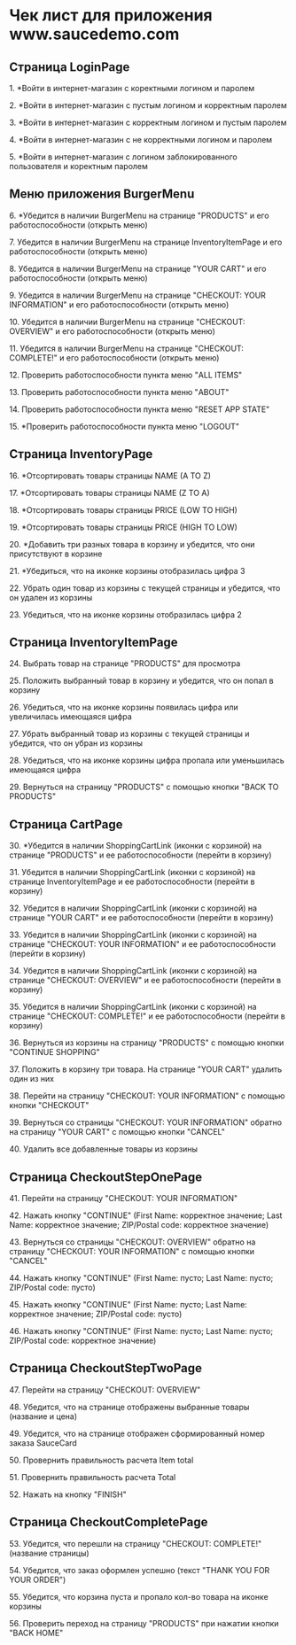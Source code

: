 <html>
  <body>
    <h1>Чек лист для приложения www.saucedemo.com</h1>  
      <h2>Страница LoginPage</h2>
        <p>1. *Войти в интернет-магазин с коректными логином и паролем</p>
        <p>2. *Войти в интернет-магазин с пустым логином и корректным паролем</p>
        <p>3. *Войти в интернет-магазин с корректным логином и пустым паролем</p>
        <p>4. *Войти в интернет-магазин с не корректными логином и паролем</p>
        <p>5. *Войти в интернет-магазин с логином заблокированного пользователя и коректным паролем</p>
      <h2>Меню приложения BurgerMenu</h2>
        <p>6. *Убедится в наличии BurgerMenu на странице "PRODUCTS" и его работоспособности (открыть меню)</p>
        <p>7. Убедится в наличии BurgerMenu на странице InventoryItemPage и его работоспособности (открыть меню)</p>
        <p>8. Убедится в наличии BurgerMenu на странице "YOUR CART" и его работоспособности (открыть меню)</p>
        <p>9. Убедится в наличии BurgerMenu на странице "CHECKOUT: YOUR INFORMATION" и его работоспособности (открыть меню)</p>
        <p>10. Убедится в наличии BurgerMenu на странице "CHECKOUT: OVERVIEW" и его работоспособности (открыть меню)</p>
        <p>11. Убедится в наличии BurgerMenu на странице "CHECKOUT: COMPLETE!" и его работоспособности (открыть меню)</p>
        <p>12. Проверить работоспособности пункта меню "ALL ITEMS"</p>
        <p>13. Проверить работоспособности пункта меню "ABOUT"</p>
        <p>14. Проверить работоспособности пункта меню "RESET APP STATE"</p>
        <p>15. *Проверить работоспособности пункта меню "LOGOUT"</p>
      <h2>Страница InventoryPage</h2>
        <p>16. *Отсортировать товары страницы NAME (A TO Z)</p>
        <p>17. *Отсортировать товары страницы NAME (Z TO A)</p>
        <p>18. *Отсортировать товары страницы PRICE (LOW TO HIGH)</p>
        <p>19. *Отсортировать товары страницы PRICE (HIGH TO LOW)</p>
        <p>20. *Добавить три разных товара в корзину и убедится, что они присутствуют в корзине </p>
        <p>21. *Убедиться, что на иконке корзины отобразилась цифра 3 </p>
        <p>22. Убрать один товар из корзины с текущей страницы и убедится, что он удален из корзины </p>
        <p>23. Убедиться, что на иконке корзины отобразилась цифра 2 </p>
      <h2>Страница InventoryItemPage</h2>
        <p>24. Выбрать товар на странице "PRODUCTS" для просмотра</p>
        <p>25. Положить выбранный товар в корзину и убедится, что он попал в корзину</p>
        <p>26. Убедиться, что на иконке корзины появилась цифра или увеличилась имеющаяся цифра</p>
        <p>27. Убрать выбранный товар из корзины с текущей страницы и убедится, что он убран из корзины</p>
        <p>28. Убедиться, что на иконке корзины цифра пропала или уменьшилась имеющаяся цифра</p>
        <p>29. Вернуться на страницу "PRODUCTS" с помощью кнопки "BACK TO PRODUCTS"</p>    
      <h2>Страница CartPage</h2>
        <p>30. *Убедится в наличии ShoppingCartLink (иконки с корзиной) на странице "PRODUCTS" и ее работоспособности (перейти в корзину)</p>
        <p>31. Убедится в наличии ShoppingCartLink (иконки с корзиной) на странице InventoryItemPage и ее работоспособности (перейти в корзину)</p>
        <p>32. Убедится в наличии ShoppingCartLink (иконки с корзиной) на странице "YOUR CART" и ее работоспособности (перейти в корзину)</p>
        <p>33. Убедится в наличии ShoppingCartLink (иконки с корзиной) на странице "CHECKOUT: YOUR INFORMATION" и ее работоспособности (перейти в корзину)</p>
        <p>34. Убедится в наличии ShoppingCartLink (иконки с корзиной) на странице "CHECKOUT: OVERVIEW" и ее работоспособности (перейти в корзину)</p>
        <p>35. Убедится в наличии ShoppingCartLink (иконки с корзиной) на странице "CHECKOUT: COMPLETE!" и ее работоспособности (перейти в корзину)</p>
        <p>36. Вернуться из корзины на страницу "PRODUCTS" с помощью кнопки "CONTINUE SHOPPING"</p>
        <p>37. Положить в корзину три товара. На странице "YOUR CART" удалить один из них</p>        
        <p>38. Перейти на страницу "CHECKOUT: YOUR INFORMATION" с помощью кнопки "CHECKOUT"</p>
        <p>39. Вернуться со страницы "CHECKOUT: YOUR INFORMATION" обратно на страницу "YOUR CART" с помощью кнопки "CANCEL"</p>
        <p>40. Удалить все добавленные товары из корзины</p>
      <h2>Страница CheckoutStepOnePage</h2>
        <p>41. Перейти на страницу "CHECKOUT: YOUR INFORMATION"</p>
        <p>42. Нажать кнопку "CONTINUE" (First Name: корректное значение; Last Name: корректное значение; ZIP/Postal code: корректное значение)</p>
        <p>43. Вернуться со страницы "CHECKOUT: OVERVIEW" обратно на страницу "CHECKOUT: YOUR INFORMATION" с помощью кнопки "CANCEL"</p>
        <p>44. Нажать кнопку "CONTINUE" (First Name: пусто; Last Name: пусто; ZIP/Postal code: пусто)</p>
        <p>45. Нажать кнопку "CONTINUE" (First Name: пусто; Last Name: корректное значение; ZIP/Postal code: пусто)</p>
        <p>46. Нажать кнопку "CONTINUE" (First Name: пусто; Last Name: пусто; ZIP/Postal code: корректное значение)</p>
      <h2>Страница CheckoutStepTwoPage</h2>
        <p>47. Перейти на страницу "CHECKOUT: OVERVIEW"</p>
        <p>48. Убедится, что на странице отображены выбранные товары (название и цена)</p>
        <p>49. Убедится, что на странице отображен сформированный номер заказа SauceCard</p>
        <p>50. Провернить правильность расчета Item total</p>
        <p>51. Провернить правильность расчета Total</p>
        <p>52. Нажать на кнопку "FINISH"</p>
      <h2>Страница CheckoutCompletePage</h2>
        <p>53. Убедится, что перешли на страницу "CHECKOUT: COMPLETE!" (название страницы)</p>
        <p>54. Убедится, что заказ оформлен успешно (текст "THANK YOU FOR YOUR ORDER")</p>
        <p>55. Убедится, что корзина пуста и пропало кол-во товара на иконке корзины</p>
        <p>56. Проверить переход на страницу "PRODUCTS" при нажатии кнопки "BACK HOME"</p>        
  </body>
</html> 
 
 













